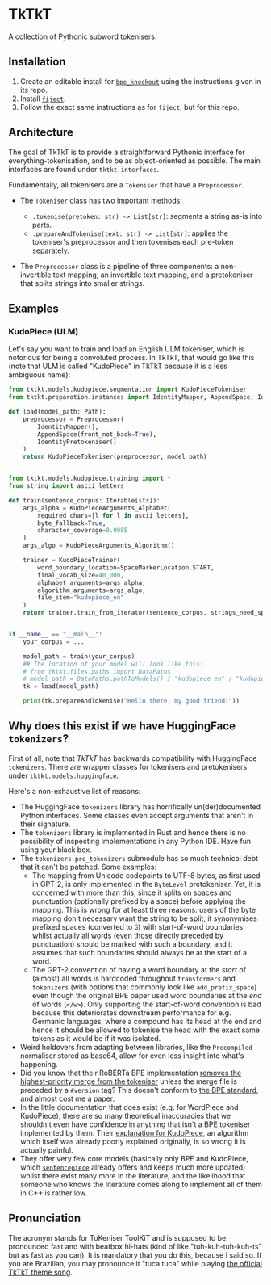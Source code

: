 # TkTkT
A collection of Pythonic subword tokenisers.

## Installation
1. Create an editable install for [`bpe_knockout`](https://github.com/bauwenst/BPE-knockout) using the instructions given in its repo.
2. Install [`fiject`](https://github.com/bauwenst/fiject#installation).
3. Follow the exact same instructions as for `fiject`, but for this repo.

## Architecture
The goal of TkTkT is to provide a straightforward Pythonic interface for everything-tokenisation, and to be as object-oriented
as possible. The main interfaces are found under `tktkt.interfaces`. 

Fundamentally, all tokenisers are a `Tokeniser` that have a `Preprocessor`.

- The `Tokeniser` class has two important methods: 
  - `.tokenise(pretoken: str) -> List[str]`: segments a string as-is into parts.
  - `.prepareAndTokenise(text: str) -> List[str]`: applies the tokeniser's preprocessor and then tokenises each pre-token separately.

- The `Preprocessor` class is a pipeline of three components: a non-invertible text mapping, an invertible text mapping, 
  and a pretokeniser that splits strings into smaller strings.

## Examples
### KudoPiece (ULM)
Let's say you want to train and load an English ULM tokeniser, which is notorious for being a convoluted process. 
In TkTkT, that would go like this (note that ULM is called "KudoPiece" in TkTkT because it is a less ambiguous name):
```python
from tktkt.models.kudopiece.segmentation import KudoPieceTokeniser
from tktkt.preparation.instances import IdentityMapper, AppendSpace, IdentityPretokeniser, Preprocessor

def load(model_path: Path):    
    preprocessor = Preprocessor(
        IdentityMapper(), 
        AppendSpace(front_not_back=True), 
        IdentityPretokeniser()
    )
    return KudoPieceTokeniser(preprocessor, model_path)


from tktkt.models.kudopiece.training import *
from string import ascii_letters

def train(sentence_corpus: Iterable[str]):
    args_alpha = KudoPieceArguments_Alphabet(
        required_chars=[l for l in ascii_letters], 
        byte_fallback=True, 
        character_coverage=0.9995
    )
    args_algo = KudoPieceArguments_Algorithm()

    trainer = KudoPieceTrainer(
        word_boundary_location=SpaceMarkerLocation.START,
        final_vocab_size=40_000,
        alphabet_arguments=args_alpha,
        algorithm_arguments=args_algo,
        file_stem="kudopiece_en"
    )
    return trainer.train_from_iterator(sentence_corpus, strings_need_space_splitting=True)


if __name__ == "__main__":
    your_corpus = ...

    model_path = train(your_corpus)
    ## The location of your model will look like this:
    # from tktkt.files.paths import DataPaths
    # model_path = DataPaths.pathToModels() / "kudopiece_en" / "kudopiece_en_xxxx-yy-zz_aa-bb-cc.model"
    tk = load(model_path)

    print(tk.prepareAndTokenise("Hello there, my good friend!"))
```

## Why does this exist if we have HuggingFace `tokenizers`?
First of all, note that *TkTkT* has backwards compatibility with HuggingFace `tokenizers`. There are wrapper classes for
tokenisers and pretokenisers under `tktkt.models.huggingface`.

Here's a non-exhaustive list of reasons:
- The HuggingFace `tokenizers` library has horrifically un(der)documented Python interfaces. Some classes even accept 
  arguments that aren't in their signature. 
- The `tokenizers` library is implemented in Rust and hence there is no possibility of inspecting implementations in any Python IDE. Have fun using your black box.
- The `tokenizers.pre_tokenizers` submodule has so much technical debt that it can't be patched. Some examples:
    - The mapping from Unicode codepoints to UTF-8 bytes, as first used in GPT-2, is only implemented in the `ByteLevel` 
      pretokeniser. Yet, it is concerned with more than this, since it splits on spaces and punctuation (optionally prefixed 
      by a space) before applying the mapping. This is wrong for at least three reasons: users of the byte mapping don't
      necessary want the string to be split, it synonymises prefixed spaces (converted to `Ġ`) with start-of-word boundaries 
      whilst actually all words (even those directly preceded by punctuation) should be marked with such a boundary, and
      it assumes that such boundaries should always be at the start of a word.
    - The GPT-2 convention of having a word boundary at the *start* of (almost) all words is hardcoded throughout
      `transformers` and `tokenizers` (with options that commonly look like `add_prefix_space`) even though the original
      BPE paper used word boundaries at the *end* of words (`</w>`). Only supporting the start-of-word convention is bad 
      because this deteriorates downstream performance for e.g. Germanic languages, where a compound has its head at the
      end and hence it should be allowed to tokenise the head with the exact same tokens as it would be if it was isolated.
- Weird holdovers from adapting between libraries, like the `Precompiled` normaliser stored as base64, allow for even less insight into what's happening.
- Did you know that their RoBERTa BPE implementation [removes the highest-priority merge from the tokeniser](https://github.com/huggingface/transformers/blob/9b5a6450d481b0f02834684ffd8b3ba4cbbd6fe0/src/transformers/models/roberta/tokenization_roberta.py#L194)
  unless the merge file is preceded by a `#version` tag? This doesn't conform to [the BPE standard](https://github.com/rsennrich/subword-nmt/), and almost cost me a paper.
- In the little documentation that does exist (e.g. for WordPiece and KudoPiece), there are so many 
  theoretical inaccuracies that we shouldn't even have confidence in anything that isn't a BPE tokeniser implemented by them. 
  Their [explanation for KudoPiece](https://huggingface.co/learn/nlp-course/chapter6/7), an algorithm which itself was 
  already poorly explained originally, is so wrong it is actually painful.
- They offer very few core models (basically only BPE and KudoPiece, which [`sentencepiece`](github.com/google/sentencepiece) already offers
  and keeps much more updated)
  whilst there exist many more in the literature, and the likelihood that someone who knows the literature comes along to
  implement all of them in C++ is rather low.

## Pronunciation
The acronym stands for ToKeniser ToolKiT and is supposed to be pronounced fast and with beatbox hi-hats
(kind of like "tuh-kuh-tuh-kuh-ts" but as fast as you can). It is mandatory that you do this, because I said so.
If you are Brazilian, you may pronounce it "tuca tuca" while playing [the official TkTkT theme song](https://open.spotify.com/track/2aX7w5bdbES8A9H5FDydSA).
